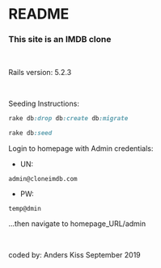 # README

<h3>This site is an IMDB clone</h3>
<br>
<p>Rails version: 5.2.3</p>
<br>
<p>Seeding Instructions:</p>

```ruby
rake db:drop db:create db:migrate
```

```ruby
rake db:seed
```

<p>Login to homepage with Admin credentials:</p>

- UN: 

```
admin@cloneimdb.com
```

- PW:

```
temp@dmin
```

...then navigate to homepage_URL/admin

<br>




coded by:
Anders Kiss
September 2019
